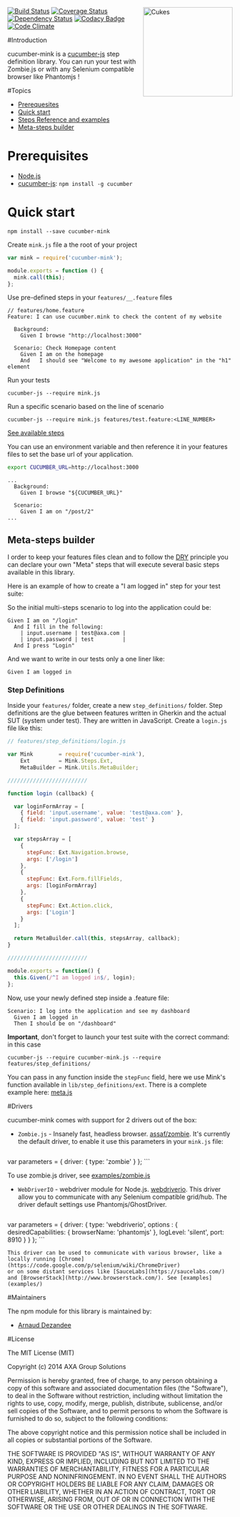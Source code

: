 <a href="http://cukes.info/"><img src="http://cukes.info/images/cucumber_logo.png" width="200px" alt="Cukes" align="right" /></a>
[![Build Status](https://travis-ci.org/AXA-GROUP-SOLUTIONS/cucumber-mink.svg?branch=master)](https://travis-ci.org/AXA-GROUP-SOLUTIONS/cucumber-mink)
[![Coverage Status](https://img.shields.io/coveralls/AXA-GROUP-SOLUTIONS/cucumber-mink.svg?branch=master)](https://coveralls.io/r/AXA-GROUP-SOLUTIONS/cucumber-mink)
[![Dependency Status](https://gemnasium.com/AXA-GROUP-SOLUTIONS/cucumber-mink.svg)](https://gemnasium.com/AXA-GROUP-SOLUTIONS/cucumber-mink)
[![Codacy Badge](https://www.codacy.com/project/badge/ac135f34f64a4c47a7aba1850acf4009)](https://www.codacy.com/public/dezandeea/cucumber-mink)
[![Code Climate](https://codeclimate.com/github/AXA-GROUP-SOLUTIONS/cucumber-mink/badges/gpa.svg)](https://codeclimate.com/github/AXA-GROUP-SOLUTIONS/cucumber-mink)

#Introduction

cucumber-mink is a [cucumber-js](https://github.com/cucumber/cucumber-js) step definition library. You can run your test with Zombie.js or with any Selenium compatible browser like Phantomjs ! 

#Topics

- [Prerequesites](#prerequesites)
- [Quick start](#quick-start)
- [Steps Reference and examples](STEPS.md)
- [Meta-steps builder](#meta-steps-builder)

# Prerequisites

* [Node.js](http://nodejs.org)
* [cucumber-js](https://github.com/cucumber/cucumber-js): `npm install -g cucumber`

# Quick start

    npm install --save cucumber-mink

Create `mink.js` file a the root of your project

``` javascript
var mink = require('cucumber-mink');

module.exports = function () {
  mink.call(this);
};
```

Use pre-defined steps in your `features/__.feature` files

``` gherkin
// features/home.feature
Feature: I can use cucumber.mink to check the content of my website

  Background:
    Given I browse "http://localhost:3000"

  Scenario: Check Homepage content
    Given I am on the homepage
    And   I should see "Welcome to my awesome application" in the "h1" element
```

Run your tests

    cucumber-js --require mink.js
    
Run a specific scenario based on the line of scenario

    cucumber-js --require mink.js features/test.feature:<LINE_NUMBER>


[See available steps](STEPS.md)

You can use an environment variable and then reference it in your features files to set the base url of your application.

``` bash
export CUCUMBER_URL=http://localhost:3000
```

``` gherkin
...
  Background:
    Given I browse "${CUCUMBER_URL}"
    
  Scenario:
    Given I am on "/post/2"
...
```

## Meta-steps builder

I order to keep your features files clean and to follow the [DRY](http://en.wikipedia.org/wiki/Don't_repeat_yourself) principle
you can declare your own "Meta" steps that will execute several basic steps available in this library.

Here is an example of how to create a "I am logged in" step for your test suite:

So the initial multi-steps scenario to log into the application could be:

``` gherkin
Given I am on "/login"
  And I fill in the following:
    | input.username | test@axa.com |
    | input.password | test         |
  And I press "Login"
```

And we want to write in our tests only a one liner like:

``` gherkin
Given I am logged in
```

### Step Definitions

Inside your `features/` folder, create a new `step_definitions/` folder. Step definitions are the glue between features written in Gherkin and the actual SUT (system under test). They are written in JavaScript.
Create a `login.js` file like this:

``` javascript
// features/step_definitions/login.js

var Mink        = require('cucumber-mink'),
    Ext         = Mink.Steps.Ext,
    MetaBuilder = Mink.Utils.MetaBuilder;

/////////////////////////

function login (callback) {

  var loginFormArray = [
    { field: 'input.username', value: 'test@axa.com' },
    { field: 'input.password', value: 'test' }
  ];

  var stepsArray = [
    {
      stepFunc: Ext.Navigation.browse,
      args: ['/login']
    },
    {
      stepFunc: Ext.Form.fillFields,
      args: [loginFormArray]
    },
    {
      stepFunc: Ext.Action.click,
      args: ['Login']
    }
  ];

  return MetaBuilder.call(this, stepsArray, callback);
}

/////////////////////////

module.exports = function() {
  this.Given(/^I am logged in$/, login);
};

```

Now, use your newly defined step inside a .feature file:

``` gherkin
Scenario: I log into the application and see my dashboard
  Given I am logged in
  Then I should be on "/dashboard"
```

__Important__, don't forget to launch your test suite with the correct command: in this case

``` shell
cucumber-js --require cucumber-mink.js --require features/step_definitions/
```

You can pass in any function inside the `stepFunc` field, here we use Mink's function available in `lib/step_definitions/ext`.
There is a complete example here: [meta.js](test/features/step_definitions/meta.js)

#Drivers

cucumber-mink comes with support for 2 drivers out of the box:

* `Zombie.js` - Insanely fast, headless browser. [assaf/zombie](https://github.com/assaf/zombie).
  It's currently the default driver, to enable it use this parameters in your `mink.js` file:

    ``` javascript
var parameters = {
      driver: {
        type: 'zombie'
      }
};
    ```
  
  To use zombie.js driver, see [examples/zombie.js](examples/zombie.js)

* `WebDriverIO` - webdriver module for Node.js. [webdriverio](https://github.com/webdriverio/webdriverio).
  This driver allow you to communicate with any Selenium compatible grid/hub. The driver default settings use Phantomjs/GhostDriver.
  
    ``` javascript
var parameters = {
      driver: {
        type: 'webdriverio',
        options : {
          desiredCapabilities: {
            browserName: 'phantomjs'
          },
          logLevel: 'silent',
          port: 8910
        }
      }
};
    ```
    
    This driver can be used to communicate with various browser, like a locally running [Chrome](https://code.google.com/p/selenium/wiki/ChromeDriver) 
    or on some distant services like [SauceLabs](https://saucelabs.com/) and [BrowserStack](http://www.browserstack.com/). See [examples](examples/)

#Maintainers

The npm module for this library is maintained by:

* [Arnaud Dezandee](http://github.com/Adezandee)

#License

The MIT License (MIT)

Copyright (c) 2014 AXA Group Solutions

Permission is hereby granted, free of charge, to any person obtaining a copy
of this software and associated documentation files (the "Software"), to deal
in the Software without restriction, including without limitation the rights
to use, copy, modify, merge, publish, distribute, sublicense, and/or sell
copies of the Software, and to permit persons to whom the Software is
furnished to do so, subject to the following conditions:

The above copyright notice and this permission notice shall be included in
all copies or substantial portions of the Software.

THE SOFTWARE IS PROVIDED "AS IS", WITHOUT WARRANTY OF ANY KIND, EXPRESS OR
IMPLIED, INCLUDING BUT NOT LIMITED TO THE WARRANTIES OF MERCHANTABILITY,
FITNESS FOR A PARTICULAR PURPOSE AND NONINFRINGEMENT.  IN NO EVENT SHALL THE
AUTHORS OR COPYRIGHT HOLDERS BE LIABLE FOR ANY CLAIM, DAMAGES OR OTHER
LIABILITY, WHETHER IN AN ACTION OF CONTRACT, TORT OR OTHERWISE, ARISING FROM,
OUT OF OR IN CONNECTION WITH THE SOFTWARE OR THE USE OR OTHER DEALINGS IN
THE SOFTWARE.
